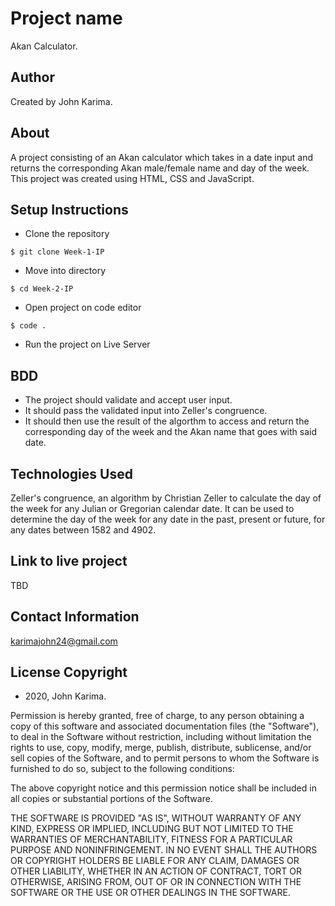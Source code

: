 # Project name 
Akan Calculator.

## Author 
Created by John Karima.

## About 
A project consisting of an Akan calculator which takes in a date input and returns the corresponding Akan male/female name and day of the week. This project was created using HTML, CSS and JavaScript.

## Setup Instructions 
- Clone the repository 
```
$ git clone Week-1-IP
```
- Move into directory 
```
$ cd Week-2-IP
```
- Open project on code editor 
```
$ code . 
```
- Run the project on Live Server

## BDD
- The project should validate and accept user input.
- It should pass the validated input into Zeller's congruence.
- It should then use the result of the algorthm to access and return the corresponding day of the week and the Akan name that goes with said date.

## Technologies Used
Zeller's congruence, an algorithm by Christian Zeller to calculate the day of the week for any Julian or Gregorian calendar date. It can be used to determine the day of the week for any date in the past, present or future, for any dates between 1582 and 4902.

## Link to live project 
TBD

## Contact Information
karimajohn24@gmail.com

## License Copyright 
- 2020, John Karima.

Permission is hereby granted, free of charge, to any person obtaining a copy of this software and associated documentation files (the "Software"), to deal in the Software without restriction, including without limitation the rights to use, copy, modify, merge, publish, distribute, sublicense, and/or sell copies of the Software, and to permit persons to whom the Software is furnished to do so, subject to the following conditions:

The above copyright notice and this permission notice shall be included in all copies or substantial portions of the Software.

THE SOFTWARE IS PROVIDED "AS IS", WITHOUT WARRANTY OF ANY KIND, EXPRESS OR IMPLIED, INCLUDING BUT NOT LIMITED TO THE WARRANTIES OF MERCHANTABILITY, FITNESS FOR A PARTICULAR PURPOSE AND NONINFRINGEMENT. IN NO EVENT SHALL THE AUTHORS OR COPYRIGHT HOLDERS BE LIABLE FOR ANY CLAIM, DAMAGES OR OTHER LIABILITY, WHETHER IN AN ACTION OF CONTRACT, TORT OR OTHERWISE, ARISING FROM, OUT OF OR IN CONNECTION WITH THE SOFTWARE OR THE USE OR OTHER DEALINGS IN THE SOFTWARE.
